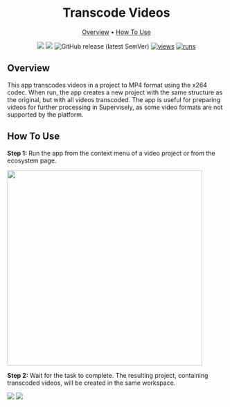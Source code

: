 <div align="center" markdown>

# Transcode Videos

<p align="center">
  <a href="#Overview">Overview</a> •
  <a href="#How-To-Use">How To Use</a>
</p>


[![](https://img.shields.io/badge/supervisely-ecosystem-brightgreen)](https://ecosystem.supervisely.com/apps/transcode-videos)
[![](https://img.shields.io/badge/slack-chat-green.svg?logo=slack)](https://supervisely.com/slack)
![GitHub release (latest SemVer)](https://img.shields.io/github/v/release/supervisely-ecosystem/transcode-videos)
[![views](https://app.supervisely.com/img/badges/views/supervisely-ecosystem/transcode-videos.png)](https://supervisely.com)
[![runs](https://app.supervisely.com/img/badges/runs/supervisely-ecosystem/transcode-videos.png)](https://supervisely.com)

</div>

## Overview

This app transcodes videos in a project to MP4 format using the x264 codec. When run, the app creates a new project with the same structure as the original, but with all videos transcoded. The app is useful for preparing videos for further processing in Supervisely, as some video formats are not supported by the platform.

## How To Use

**Step 1:** Run the app from the context menu of a video project or from the ecosystem page.

<img src="https://github.com/user-attachments/assets/5cb35377-036d-41ef-ac57-52040c4844bf" width="450px"/>

**Step 2:** Wait for the task to complete. The resulting project, containing transcoded videos, will be created in the same workspace.

<img src="https://github.com/user-attachments/assets/751dadaf-18b3-4fa1-99bc-865d9db897ba"/>
<img src="https://github.com/user-attachments/assets/b9228160-3b3f-4cdb-9f05-09b95121617e"/>
